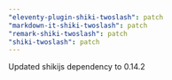 ```yaml
---
"eleventy-plugin-shiki-twoslash": patch
"markdown-it-shiki-twoslash": patch
"remark-shiki-twoslash": patch
"shiki-twoslash": patch
---
```


Updated shikijs dependency to 0.14.2
